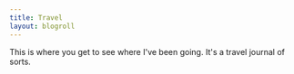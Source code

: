 ```yaml
---
title: Travel
layout: blogroll
---
```


This is where you get to see where I've been going. It's a travel journal of sorts.
